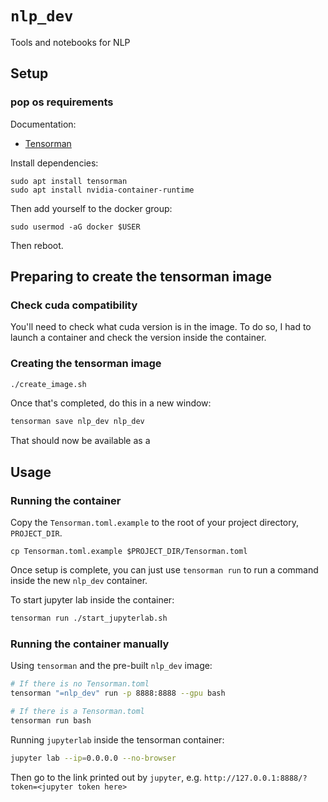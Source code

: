 `nlp_dev`
==============================

Tools and notebooks for NLP

Setup
-------------------

### pop os requirements

Documentation:

- [Tensorman](https://support.system76.com/articles/use-tensorman/)

Install dependencies:

```
sudo apt install tensorman
sudo apt install nvidia-container-runtime
```

Then add yourself to the docker group:

```
sudo usermod -aG docker $USER
```

Then reboot.

## Preparing to create the tensorman image

### Check cuda compatibility

You'll need to check what cuda version is in the image. To do so, I had to launch a container and check the version inside the container.

### Creating the tensorman image

```bash
./create_image.sh
```

Once that's completed, do this in a new window:

```bash
tensorman save nlp_dev nlp_dev
```

That should now be available as a 

Usage
------------------------------

### Running the container

Copy the `Tensorman.toml.example` to the root of your project directory, `PROJECT_DIR`.

```
cp Tensorman.toml.example $PROJECT_DIR/Tensorman.toml
```

Once setup is complete, you can just use `tensorman run` to run a command inside the new `nlp_dev` container.

To start jupyter lab inside the container:

```bash
tensorman run ./start_jupyterlab.sh
```

### Running the container manually

Using `tensorman` and the pre-built `nlp_dev` image:

```sh
# If there is no Tensorman.toml
tensorman "=nlp_dev" run -p 8888:8888 --gpu bash

# If there is a Tensorman.toml
tensorman run bash
```

Running `jupyterlab` inside the tensorman container:

```sh
jupyter lab --ip=0.0.0.0 --no-browser
```

Then go to the link printed out by `jupyter`, e.g. `http://127.0.0.1:8888/?token=<jupyter token here>`

